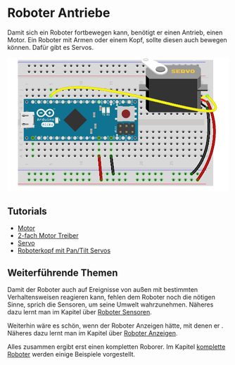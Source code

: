 # Roboter Antriebe

Damit sich ein Roboter fortbewegen kann, benötigt er einen Antrieb, einen Motor. Ein Roboter mit Armen oder einem Kopf, sollte diesen auch bewegen können. Dafür gibt es Servos.

![LED](../images/slide4.png)

## Tutorials

* [Motor](exercises/motor)
* [2-fach Motor Treiber](exercises/dual-motor)
* [Servo](exercises/servo)
* [Roboterkopf mit Pan/Tilt Servos](exercises/servo-pan-tilt)

## Weiterführende Themen

Damit der Roboter auch auf Ereignisse von außen mit bestimmten Verhaltensweisen reagieren kann, fehlen dem Roboter noch die nötigen Sinne, sprich die Sensoren, um seine Umwelt wahrzunehmen. Näheres dazu lernt man im Kapitel über [Roboter Sensoren](/sensors). 

Weiterhin wäre es schön, wenn der Roboter Anzeigen hätte, mit denen er . Näheres dazu lernt man im Kapitel über [Roboter Anzeigen](/displays). 

Alles zusammen ergibt erst einen kompletten Roborer. Im Kapitel [komplette Roboter](/robots) werden einige Beispiele vorgestellt.

